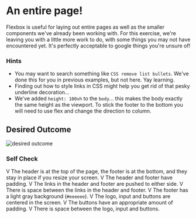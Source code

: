 # An entire page!

Flexbox is useful for laying out entire pages as well as the smaller components we've already been working with. For this exercise, we're leaving you with a little more work to do, with some things you may not have encountered yet. It's perfectly acceptable to google things you're unsure of!

### Hints
- You may want to search something like `CSS remove list bullets`.  We've done this for you in previous examples, but not here. Yay learning.
- Finding out how to style links in CSS might help you get rid of that pesky underline decoration...
- We've added `height: 100vh` to the `body`... this makes the body exactly the same height as the viewport. To stick the footer to the bottom you will need to use flex and change the direction to column.

## Desired Outcome
![desired outcome](./desired-outcome.png)

### Self Check

V The header is at the top of the page, the footer is at the bottom, and they stay in place if you resize your screen.
V The header and footer have padding.
V The links in the header and footer are pushed to either side.
V There is space between the links in the header and footer.
V The footer has a light gray background (`#eeeeee`).
V The logo, input and buttons are centered in the screen.
V The buttons have an appropriate amount of padding.
V There is space between the logo, input and buttons.
